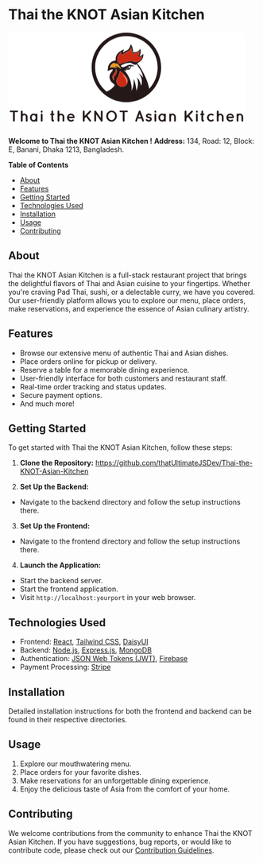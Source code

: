 # Thai the KNOT Asian Kitchen

![Thai the KNOT Asian Kitchen](/src/assets/readme.png)

**Welcome to Thai the KNOT Asian Kitchen !**
**Address:** 134, Road: 12, Block: E, Banani, Dhaka 1213, Bangladesh.

**Table of Contents**
- [About](#about)
- [Features](#features)
- [Getting Started](#getting-started)
- [Technologies Used](#technologies-used)
- [Installation](#installation)
- [Usage](#usage)
- [Contributing](#contributing)


## About

Thai the KNOT Asian Kitchen is a full-stack restaurant project that brings the delightful flavors of Thai and Asian cuisine to your fingertips. Whether you're craving Pad Thai, sushi, or a delectable curry, we have you covered. Our user-friendly platform allows you to explore our menu, place orders, make reservations, and experience the essence of Asian culinary artistry.

## Features

- Browse our extensive menu of authentic Thai and Asian dishes.
- Place orders online for pickup or delivery.
- Reserve a table for a memorable dining experience.
- User-friendly interface for both customers and restaurant staff.
- Real-time order tracking and status updates.
- Secure payment options.
- And much more!

## Getting Started

To get started with Thai the KNOT Asian Kitchen, follow these steps:

1. **Clone the Repository:**
https://github.com/thatUltimateJSDev/Thai-the-KNOT-Asian-Kitchen


2. **Set Up the Backend:**
- Navigate to the backend directory and follow the setup instructions there.

3. **Set Up the Frontend:**
- Navigate to the frontend directory and follow the setup instructions there.

4. **Launch the Application:**
- Start the backend server.
- Start the frontend application.
- Visit `http://localhost:yourport` in your web browser.

## Technologies Used

- Frontend: [React](https://reactjs.org/), [Tailwind CSS](https://tailwindcss.com/), [DaisyUI](https://daisyui.com/)
- Backend: [Node.js](https://nodejs.org/), [Express.js](https://expressjs.com/), [MongoDB](https://www.mongodb.com/)
- Authentication: [JSON Web Tokens (JWT)](https://jwt.io/), [Firebase](https://firebase.google.com/)
- Payment Processing: [Stripe](https://stripe.com/)

## Installation

Detailed installation instructions for both the frontend and backend can be found in their respective directories.

## Usage

1. Explore our mouthwatering menu.
2. Place orders for your favorite dishes.
3. Make reservations for an unforgettable dining experience.
4. Enjoy the delicious taste of Asia from the comfort of your home.

## Contributing

We welcome contributions from the community to enhance Thai the KNOT Asian Kitchen. If you have suggestions, bug reports, or would like to contribute code, please check out our [Contribution Guidelines](CONTRIBUTING.md).
